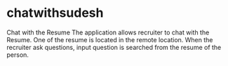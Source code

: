 # chatwithsudesh
 Chat with the Resume
The application allows recruiter to chat with the Resume. One of the resume is located in the remote location. When the recruiter ask questions, input question is searched from the resume of the person. 
